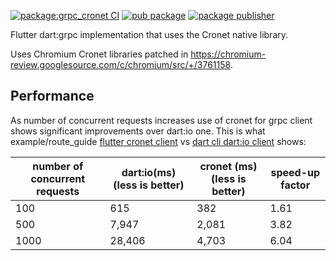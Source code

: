 [![package:grpc_cronet CI](https://github.com/dart-lang/grpc_cronet/actions/workflows/grpc_cronet.yml/badge.svg)](https://github.com/dart-lang/grpc_cronet/actions/workflows/grpc_cronet.yml)
[![pub package](https://img.shields.io/pub/v/grpc_cronet.svg)](https://pub.dev/packages/grpc_cronet)
[![package publisher](https://img.shields.io/pub/publisher/grpc_cronet.svg)](https://pub.dev/packages/grpc_cronet/publisher)

Flutter dart:grpc implementation that uses the Cronet native library.

Uses Chromium Cronet libraries patched in https://chromium-review.googlesource.com/c/chromium/src/+/3761158.

## Performance

As number of concurrent requests increases use of cronet for grpc client shows significant improvements over dart:io one.
This is what example/route_guide [flutter cronet client](example/route_guide/lib/main.dart) vs [dart cli dart:io client](example/route_guide/bin/client.dart) shows:

|number of concurrent requests |dart:io(ms) (less is better)|cronet (ms) (less is better)| speed-up factor
|----|------|-------|------
|100 |   615|    382|  1.61
|500 | 7,947|  2,081|  3.82
|1000| 28,406| 4,703|  6.04
